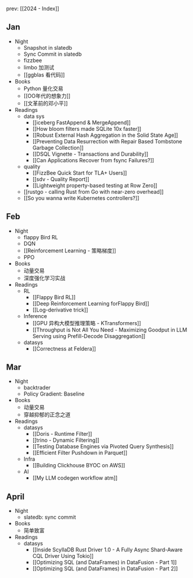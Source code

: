 prev: [[2024 - Index]]
## Jan

- Night
	- Snapshot in slatedb
	- Sync Commit in slatedb
	- fizzbee
	- limbo 加测试
	- [[ggblas 看代码]]
- Books
	- Python 量化交易
	- [[OO年代的想象力]]
	- [[文革前的邓小平]]
- Readings
	- data sys
		- [[iceberg FastAppend & MergeAppend]]
		- [[How bloom filters made SQLite 10x faster]]
		- [[Robust External Hash Aggregation in the Solid State Age]]
		- [[Preventing Data Resurrection with Repair Based Tombstone Garbage Collection]]
		- [[DSQL Vignette - Transactions and Durability]]
		- [[Can Applications Recover from fsync Failures?]]
	- quality
		- [[FizzBee Quick Start for TLA+ Users]]
		- [[sdv - Quality Report]]
		- [[Lightweight property-based testing at Row Zero]]
	- [[rustgo - calling Rust from Go with near-zero overhead]]
	- [[So you wanna write Kubernetes controllers?]]

## Feb

- Night
	- flappy Bird RL
	- DQN
	- [[Reinforcement Learning - 策略梯度]]
	- PPO
- Books
	- 动量交易
	- 深度强化学习实战
- Readings
	- RL
		- [[Flappy Bird RL]]
		- [[Deep Reinforcement Learning forFlappy Bird]]
		- [[Log-derivative trick]]
	- Inference
		- [[GPU 异构大模型推理策略 - KTransformers]]
		- [[Throughput is Not All You Need - Maximizing Goodput in LLM Serving using Prefill-Decode Disaggregation]]
	- datasys
		- [[Correctness at Feldera]]

## Mar

- Night
	- backtrader
	- Policy Gradient: Baseline
- Books
	- 动量交易
	- 穿越抑郁的正念之道
- Readings
	- datasys
		- [[Doris - Runtime Filter]]
		- [[trino - Dynamic Filtering]]
		- [[Testing Database Engines via Pivoted Query Synthesis]]
		- [[Efficient Filter Pushdown in Parquet]]
	- Infra
		- [[Building Clickhouse BYOC on AWS]]
	- AI
		- [[My LLM codegen workflow atm]]

## April

- Night
	- slatedb: sync commit
- Books
	- 简单致富
- Readings
	- datasys
		- [[Inside ScyllaDB Rust Driver 1.0 - A Fully Async Shard-Aware CQL Driver Using Tokio]]
		- [[Optimizing SQL (and DataFrames) in DataFusion - Part 1]]
		- [[Optimizing SQL (and DataFrames) in DataFusion - Part 2]]